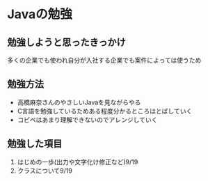 # Javaの勉強

## 勉強しようと思ったきっかけ

多くの企業でも使われ自分が入社する企業でも案件によっては使うため

## 勉強方法
- 高橋麻奈さんのやさしいJavaを見ながらやる
- C言語を勉強しているためある程度分かるところはとばしていく
- コピペはあまり理解できないのでアレンジしていく

## 勉強した項目
1. はじめの一歩(出力や文字化け修正など)9/19
2. クラスについて9/19
